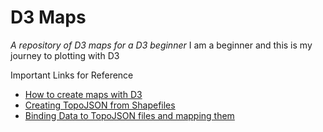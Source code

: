 # D3 Maps
*A repository of D3 maps for a D3 beginner*
I am a beginner and this is my journey to plotting with D3

Important Links for Reference 
- [How to create maps with D3](https://bost.ocks.org/mike/map/)
- [Creating TopoJSON from Shapefiles](https://www.youtube.com/watch?v=AkyJvFA_2dQ)
- [Binding Data to TopoJSON files and mapping them](https://www.youtube.com/watch?v=suNs5p0IxWk)

